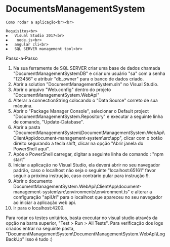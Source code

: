 # DocumentsManagementSystem
	Como rodar a aplicação<br><br>
	
	Requisitos<br>
	⦁	Visual Studio 2017<br>
	⦁	 node.js<br>
	⦁	angular cli<br>
	⦁	SQL SERVER management tool<br>
	
Passo-a-Passo<br>
1.	Na sua ferramente de SQL SERVER criar uma base de dados chamada "DocumentManagementSystemDB" e criar um usuário "sa" com a senha "123456" e atribuir "db_owner" para o banco de dados criado.
2.	Abrir a solution "DocumentManagementSystem.sln" no Visual Studio.
3.	Abrir o arquivo "Web.config" dentro do projeto "DocumentManagementSystem.WebApi"
4.	Alterar a connectionString colocando o "Data Source" correto de sua máquina.
5.	Abrir o "Package Manager Console", selecionar o Default project "DocumentManagementSystem.Repository" e executar a seguinte linha de comando, "Update-Database".
6.	Abrir a pasta "DocumentManagementSystem\DocumentManagementSystem.WebApi\ClientApp\document-management-system\src\app", clicar com o botão direito segurando a tecla shift, clicar na opção "Abrir janela do PowerShell aqui".
7.	Após o PowerShell carregar, digitar a seguinte linha de comando : "npm start"
8.	Iniciar a aplicação no Visual Studio, ela deverá abrir no seu navegador padrão, caso o localhost não seja o seguinte "localhost:65161" favor seguir a próxima instrução, caso contrário pular para instrução 9.
9.	Abrir o documento DocumentManagementSystem.WebApi\ClientApp\document-management-system\src\environments\environment.ts" e alterar a configuração "apiUrl" para o localhost que apareceu no seu navegador ao iniciar a aplicação web api.
10.	Ir para o localhost:4200.
	
Para rodar os testes unitários, basta executar no visual studio através da opção na barra superior, "Test > Run > All Tests".
Para verificação dos logs criados entrar na seguinte pasta, "DocumentManagementSystem\DocumentManagementSystem.WebApi\LogBackUp"
Isso é tudo :)
